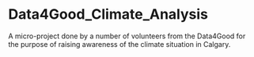 # Data4Good_Climate_Analysis
A micro-project done by a number of volunteers from the Data4Good for the purpose of raising awareness of the climate situation in Calgary.
